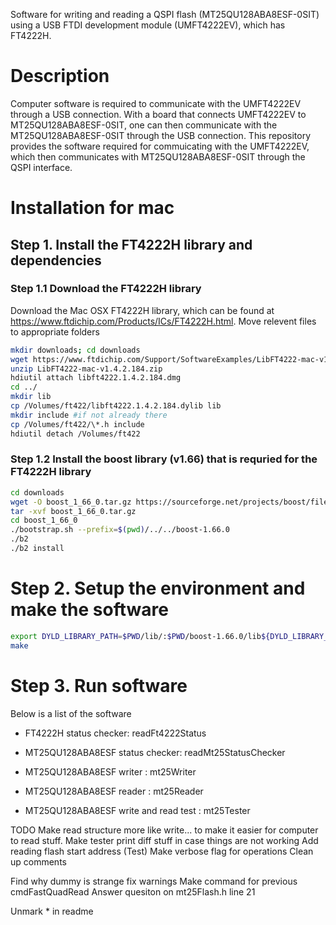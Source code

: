 Software for writing and reading a QSPI flash (MT25QU128ABA8ESF-0SIT) using
a USB FTDI development module (UMFT4222EV), which has FT4222H.

# Description

Computer software is required to communicate with the UMFT4222EV 
through a USB connection. With a board that connects UMFT4222EV 
to MT25QU128ABA8ESF-0SIT, one can then communicate with the MT25QU128ABA8ESF-0SIT
through the USB connection.
This repository provides the software required for commuicating with the UMFT4222EV,
which then communicates with MT25QU128ABA8ESF-0SIT through the QSPI interface.

# Installation for mac

## Step 1. Install the FT4222H library and dependencies

### Step 1.1 Download the FT4222H library

Download the Mac OSX FT4222H library, which can be 
found at https://www.ftdichip.com/Products/ICs/FT4222H.html. 
Move relevent files to appropriate folders

~~~~bash
mkdir downloads; cd downloads
wget https://www.ftdichip.com/Support/SoftwareExamples/LibFT4222-mac-v1.4.2.184.zip
unzip LibFT4222-mac-v1.4.2.184.zip
hdiutil attach libft4222.1.4.2.184.dmg
cd ../
mkdir lib
cp /Volumes/ft422/libft4222.1.4.2.184.dylib lib
mkdir include #if not already there
cp /Volumes/ft422/\*.h include
hdiutil detach /Volumes/ft422
~~~~

### Step 1.2 Install the boost library (v1.66) that is requried for the FT4222H library

~~~~bash
cd downloads
wget -O boost_1_66_0.tar.gz https://sourceforge.net/projects/boost/files/boost/1.66.0/boost_1_66_0.tar.gz/download
tar -xvf boost_1_66_0.tar.gz
cd boost_1_66_0
./bootstrap.sh --prefix=$(pwd)/../../boost-1.66.0
./b2
./b2 install
~~~~

# Step 2. Setup the environment and make the software

~~~~bash
export DYLD_LIBRARY_PATH=$PWD/lib/:$PWD/boost-1.66.0/lib${DYLD_LIBRARY_PATH:+:${DYLD_LIBRARY_PATH}}
make
~~~~

# Step 3. Run software

Below is a list of the software
- FT4222H status checker: readFt4222Status
- MT25QU128ABA8ESF status checker: readMt25StatusChecker

- MT25QU128ABA8ESF writer : mt25Writer
- MT25QU128ABA8ESF reader : mt25Reader
- MT25QU128ABA8ESF write and read test : mt25Tester

TODO
Make read structure more like write... to make it easier for computer to read stuff.
Make tester print diff stuff in case things are not working
Add reading flash start address (Test)
Make verbose flag for operations
Clean up comments


Find why dummy is strange
fix warnings
Make command for previous cmdFastQuadRead
Answer quesiton on mt25Flash.h line 21

Unmark * in readme
